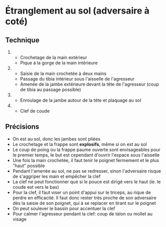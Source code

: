 # Étranglement au sol (adversaire à coté)

## Technique
1.  - Crochetage de la main extérieur
    - Pique à la gorge de la main intérieure
2.  - Saisie de la main crochetée à deux mains
    - Passage du tibia intérieur sous l'aisselle de l'agresseur
    - Amenée de la jambe extérieure devant la tête de l'agresseur (coup de tibia au passage possible)
3.  - Enroulage de la jambe autour de la tête et plaquage au sol
4.  - Clef de coude

## Précisions
- On est au sol, donc les jambes sont pliées
- Le crochetage et la frappe sont **explosifs**, même si on est au sol
- Le coup de poing ou la frappe paume ouverte sont envisageables pour le premier temps, le but est cependant d'ouvrir l'espace sous l'aisselle
- Une fois la main crochetée, il faut tenir le poignet fermement et le plus "haut" possible
- Pendant l'amenée au sol, ne pas se redresser, sinon l'adversaire risque de s'aggriper les main et empêcher la clef
- La clef ne peut fonctionner que si le pouce est dirigé vers le haut (ie. le coude est vers le bas)
- Pour la clef, il faut viser un point d'appui sur le triceps, au rique de perdre en efficacité. Il faut donc rester très proche de son adversaire dès la saisie de son poignet, qui à se replacer en tirant sur le poignet
- On peut soulever le bassin pour accentuer la clef
- Pour calmer l'agresseur pendant la clef: coup de talon ou mollet au visage
